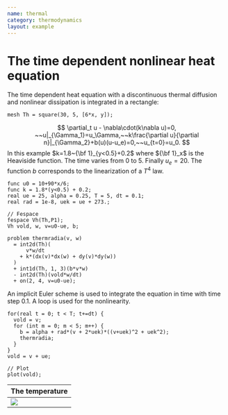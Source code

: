 ```yaml
---
name: thermal
category: thermodynamics
layout: example
---
```


# The time dependent nonlinear heat equation

The time dependent heat equation  with a discontinuous thermal diffusion and nonlinear dissipation is integrated in a rectangle:
~~~freefem
mesh Th = square(30, 5, [6*x, y]);
~~~
$$
\partial_t u - \nabla\cdot(k\nabla u)=0, ~~u|_{\Gamma_1}=u_\Gamma,~~k\frac{\partial u}{\partial n}|_{\Gamma_2}+b(u)(u-u_e)=0,~~u_{t=0}=u_0.
$$
In this example $k=1.8~{\bf 1}_{y<0.5}+0.2$ where ${\bf 1}_x$ is the Heaviside function.  The time varies from 0 to 5. Finally $u_e=20$.  The function $b$ corresponds to the linearization of a $T^4$ law.
~~~freefem
func u0 = 10+90*x/6;
func k = 1.8*(y<0.5) + 0.2;
real ue = 25, alpha = 0.25, T = 5, dt = 0.1;
real rad = 1e-8, uek = ue + 273.;

// Fespace
fespace Vh(Th,P1);
Vh vold, w, v=u0-ue, b;

problem thermradia(v, w)
  = int2d(Th)(
      v*w/dt
    + k*(dx(v)*dx(w) + dy(v)*dy(w))
  )
  + int1d(Th, 1, 3)(b*v*w)
  - int2d(Th)(vold*w/dt)
  + on(2, 4, v=u0-ue);
~~~
An implicit Euler scheme is used to integrate the equation in time with time step 0.1. A loop is used for the nonlinearity.
~~~freefem
for(real t = 0; t < T; t+=dt) {
  vold = v;
  for (int m = 0; m < 5; m++) {
    b = alpha + rad*(v + 2*uek)*((v+uek)^2 + uek^2);
    thermradia;
  }
}
vold = v + ue;

// Plot
plot(vold);
~~~

| The temperature   |
| ----------------- |
| ![][_solution]    |

[_solution]: https://raw.githubusercontent.com/phtournier/ffmdtest/refs/heads/main/figures/examples/thermic/solution.png
